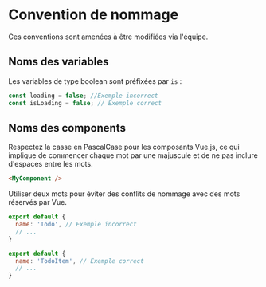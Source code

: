 # Convention de nommage

Ces conventions sont amenées à être modifiées via l'équipe.

## Noms des variables

Les variables de type boolean sont préfixées par `is` :

```typescript
const loading = false; //Exemple incorrect
const isLoading = false; // Exemple correct
```

 ## Noms des components

Respectez la casse en PascalCase pour les composants Vue.js, ce qui implique de commencer chaque mot par une majuscule et de ne pas inclure d'espaces entre les mots.

 ```html
 <MyComponent />
 ```

 Utiliser deux mots pour éviter des conflits de nommage avec des mots réservés par Vue.

```javascript
export default {
  name: 'Todo', // Exemple incorrect
  // ...
}

export default {
  name: 'TodoItem', // Exemple correct
  // ...
}
```

